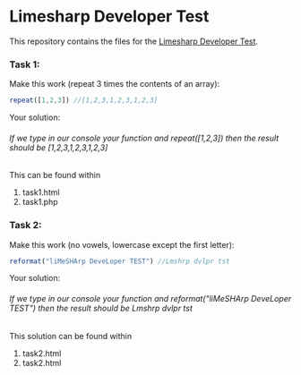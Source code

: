 # Limesharp Developer Test
This repository contains the files for the [Limesharp Developer Test](https://github.com/limesharp/Developer-Test/blob/master/README.md).

### Task 1: 
Make this work (repeat 3 times the contents of an array):
```javascript
repeat([1,2,3]) //[1,2,3,1,2,3,1,2,3]
```
Your solution:
###### If we type in our console your function and repeat([1,2,3]) then the result should be [1,2,3,1,2,3,1,2,3] 
This can be found within
1. task1.html
2. task1.php

### Task 2:
Make this work (no vowels, lowercase except the first letter):
```javascript
reformat("liMeSHArp DeveLoper TEST") //Lmshrp dvlpr tst
```
Your solution:

###### If we type in our console your function and reformat("liMeSHArp DeveLoper TEST") then the result should be Lmshrp dvlpr tst

This solution can be found within
1. task2.html
2. task2.html
